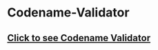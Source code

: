 # Codename-Validator

## [Click to see Codename Validator](https://pjsalter.github.io/Codename-Validator/)
